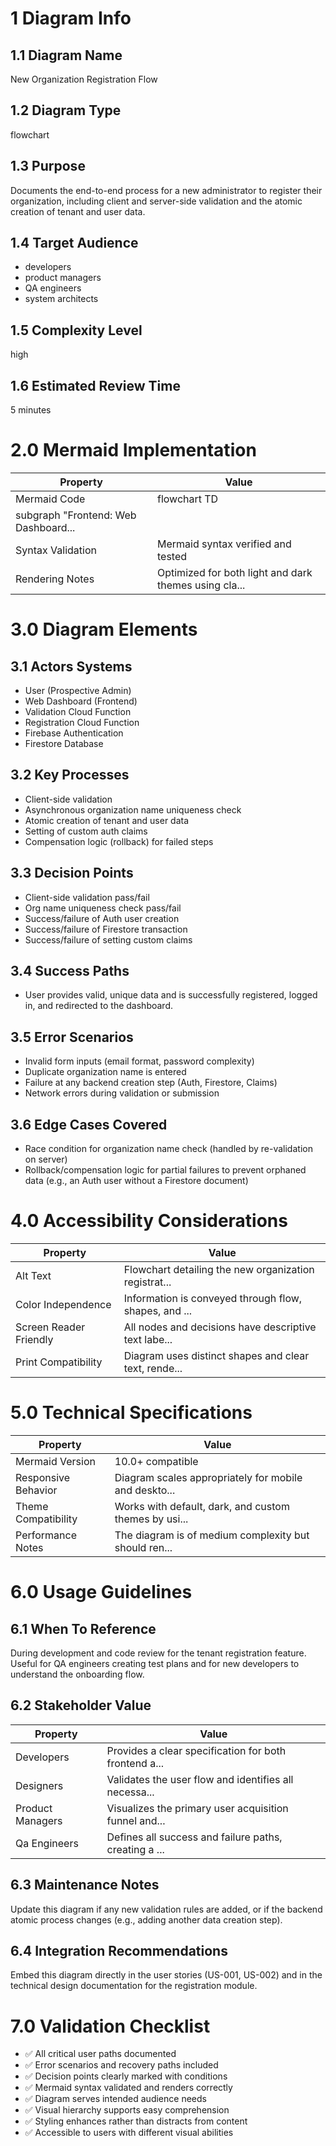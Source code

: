# 1 Diagram Info

## 1.1 Diagram Name

New Organization Registration Flow

## 1.2 Diagram Type

flowchart

## 1.3 Purpose

Documents the end-to-end process for a new administrator to register their organization, including client and server-side validation and the atomic creation of tenant and user data.

## 1.4 Target Audience

- developers
- product managers
- QA engineers
- system architects

## 1.5 Complexity Level

high

## 1.6 Estimated Review Time

5 minutes

# 2.0 Mermaid Implementation

| Property | Value |
|----------|-------|
| Mermaid Code | flowchart TD
    subgraph "Frontend: Web Dashboard... |
| Syntax Validation | Mermaid syntax verified and tested |
| Rendering Notes | Optimized for both light and dark themes using cla... |

# 3.0 Diagram Elements

## 3.1 Actors Systems

- User (Prospective Admin)
- Web Dashboard (Frontend)
- Validation Cloud Function
- Registration Cloud Function
- Firebase Authentication
- Firestore Database

## 3.2 Key Processes

- Client-side validation
- Asynchronous organization name uniqueness check
- Atomic creation of tenant and user data
- Setting of custom auth claims
- Compensation logic (rollback) for failed steps

## 3.3 Decision Points

- Client-side validation pass/fail
- Org name uniqueness check pass/fail
- Success/failure of Auth user creation
- Success/failure of Firestore transaction
- Success/failure of setting custom claims

## 3.4 Success Paths

- User provides valid, unique data and is successfully registered, logged in, and redirected to the dashboard.

## 3.5 Error Scenarios

- Invalid form inputs (email format, password complexity)
- Duplicate organization name is entered
- Failure at any backend creation step (Auth, Firestore, Claims)
- Network errors during validation or submission

## 3.6 Edge Cases Covered

- Race condition for organization name check (handled by re-validation on server)
- Rollback/compensation logic for partial failures to prevent orphaned data (e.g., an Auth user without a Firestore document)

# 4.0 Accessibility Considerations

| Property | Value |
|----------|-------|
| Alt Text | Flowchart detailing the new organization registrat... |
| Color Independence | Information is conveyed through flow, shapes, and ... |
| Screen Reader Friendly | All nodes and decisions have descriptive text labe... |
| Print Compatibility | Diagram uses distinct shapes and clear text, rende... |

# 5.0 Technical Specifications

| Property | Value |
|----------|-------|
| Mermaid Version | 10.0+ compatible |
| Responsive Behavior | Diagram scales appropriately for mobile and deskto... |
| Theme Compatibility | Works with default, dark, and custom themes by usi... |
| Performance Notes | The diagram is of medium complexity but should ren... |

# 6.0 Usage Guidelines

## 6.1 When To Reference

During development and code review for the tenant registration feature. Useful for QA engineers creating test plans and for new developers to understand the onboarding flow.

## 6.2 Stakeholder Value

| Property | Value |
|----------|-------|
| Developers | Provides a clear specification for both frontend a... |
| Designers | Validates the user flow and identifies all necessa... |
| Product Managers | Visualizes the primary user acquisition funnel and... |
| Qa Engineers | Defines all success and failure paths, creating a ... |

## 6.3 Maintenance Notes

Update this diagram if any new validation rules are added, or if the backend atomic process changes (e.g., adding another data creation step).

## 6.4 Integration Recommendations

Embed this diagram directly in the user stories (US-001, US-002) and in the technical design documentation for the registration module.

# 7.0 Validation Checklist

- ✅ All critical user paths documented
- ✅ Error scenarios and recovery paths included
- ✅ Decision points clearly marked with conditions
- ✅ Mermaid syntax validated and renders correctly
- ✅ Diagram serves intended audience needs
- ✅ Visual hierarchy supports easy comprehension
- ✅ Styling enhances rather than distracts from content
- ✅ Accessible to users with different visual abilities

